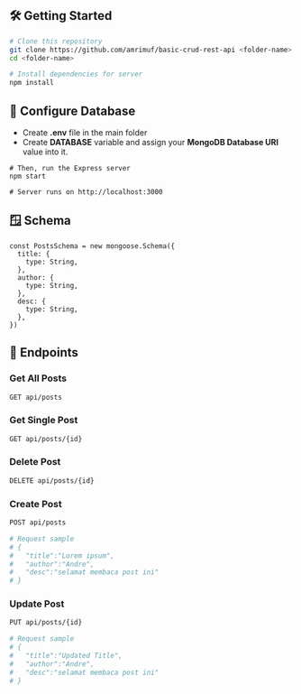 ## 🛠 Getting Started

```bash
# Clone this repository
git clone https://github.com/amrimuf/basic-crud-rest-api <folder-name>
cd <folder-name>

# Install dependencies for server
npm install
```

## 🚀 Configure Database

- Create **.env** file in the main folder
- Create **DATABASE** variable and assign your **MongoDB Database URI** value into it.

```
# Then, run the Express server
npm start

# Server runs on http://localhost:3000
```

## 🪟 Schema
```
const PostsSchema = new mongoose.Schema({
  title: {
    type: String,
  },
  author: {
    type: String,
  },
  desc: {
    type: String,
  },
})
```

## 📍 Endpoints
### Get All Posts
``` bash
GET api/posts
```
### Get Single Post
``` bash
GET api/posts/{id}
```

### Delete Post
``` bash
DELETE api/posts/{id}
```

### Create Post
``` bash
POST api/posts

# Request sample
# {
#   "title":"Lorem ipsum",
#   "author":"Andre",
#   "desc":"selamat membaca post ini"
# }
```

### Update Post
``` bash
PUT api/posts/{id}

# Request sample
# {
#   "title":"Updated Title",
#   "author":"Andre",
#   "desc":"selamat membaca post ini"
# }